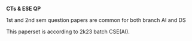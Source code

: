 <h> <b> CTs & ESE QP </b> </h>
<p> 1st and 2nd sem question papers are common for both branch AI and DS</p>
<p> This paperset is according to 2k23 batch CSE(AI).</p>
